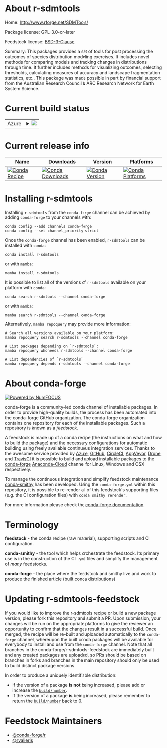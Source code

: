 About r-sdmtools
================

Home: http://www.rforge.net/SDMTools/

Package license: GPL-3.0-or-later

Feedstock license: [BSD-3-Clause](https://github.com/conda-forge/r-sdmtools-feedstock/blob/main/LICENSE.txt)

Summary: This packages provides a set of tools for post processing the outcomes of species distribution modeling exercises. It includes novel methods for comparing models and tracking changes in distributions through time. It further includes methods for visualizing outcomes, selecting thresholds, calculating measures of accuracy and landscape fragmentation statistics, etc.. This package was made possible in part by financial support from the Australian Research Council & ARC Research Network for Earth System Science.

Current build status
====================


<table>
    
  <tr>
    <td>Azure</td>
    <td>
      <details>
        <summary>
          <a href="https://dev.azure.com/conda-forge/feedstock-builds/_build/latest?definitionId=4824&branchName=main">
            <img src="https://dev.azure.com/conda-forge/feedstock-builds/_apis/build/status/r-sdmtools-feedstock?branchName=main">
          </a>
        </summary>
        <table>
          <thead><tr><th>Variant</th><th>Status</th></tr></thead>
          <tbody><tr>
              <td>linux_64_r_base4.1</td>
              <td>
                <a href="https://dev.azure.com/conda-forge/feedstock-builds/_build/latest?definitionId=4824&branchName=main">
                  <img src="https://dev.azure.com/conda-forge/feedstock-builds/_apis/build/status/r-sdmtools-feedstock?branchName=main&jobName=linux&configuration=linux_64_r_base4.1" alt="variant">
                </a>
              </td>
            </tr><tr>
              <td>linux_64_r_base4.2</td>
              <td>
                <a href="https://dev.azure.com/conda-forge/feedstock-builds/_build/latest?definitionId=4824&branchName=main">
                  <img src="https://dev.azure.com/conda-forge/feedstock-builds/_apis/build/status/r-sdmtools-feedstock?branchName=main&jobName=linux&configuration=linux_64_r_base4.2" alt="variant">
                </a>
              </td>
            </tr><tr>
              <td>osx_64_r_base4.1</td>
              <td>
                <a href="https://dev.azure.com/conda-forge/feedstock-builds/_build/latest?definitionId=4824&branchName=main">
                  <img src="https://dev.azure.com/conda-forge/feedstock-builds/_apis/build/status/r-sdmtools-feedstock?branchName=main&jobName=osx&configuration=osx_64_r_base4.1" alt="variant">
                </a>
              </td>
            </tr><tr>
              <td>osx_64_r_base4.2</td>
              <td>
                <a href="https://dev.azure.com/conda-forge/feedstock-builds/_build/latest?definitionId=4824&branchName=main">
                  <img src="https://dev.azure.com/conda-forge/feedstock-builds/_apis/build/status/r-sdmtools-feedstock?branchName=main&jobName=osx&configuration=osx_64_r_base4.2" alt="variant">
                </a>
              </td>
            </tr><tr>
              <td>win_64</td>
              <td>
                <a href="https://dev.azure.com/conda-forge/feedstock-builds/_build/latest?definitionId=4824&branchName=main">
                  <img src="https://dev.azure.com/conda-forge/feedstock-builds/_apis/build/status/r-sdmtools-feedstock?branchName=main&jobName=win&configuration=win_64_" alt="variant">
                </a>
              </td>
            </tr>
          </tbody>
        </table>
      </details>
    </td>
  </tr>
</table>

Current release info
====================

| Name | Downloads | Version | Platforms |
| --- | --- | --- | --- |
| [![Conda Recipe](https://img.shields.io/badge/recipe-r--sdmtools-green.svg)](https://anaconda.org/conda-forge/r-sdmtools) | [![Conda Downloads](https://img.shields.io/conda/dn/conda-forge/r-sdmtools.svg)](https://anaconda.org/conda-forge/r-sdmtools) | [![Conda Version](https://img.shields.io/conda/vn/conda-forge/r-sdmtools.svg)](https://anaconda.org/conda-forge/r-sdmtools) | [![Conda Platforms](https://img.shields.io/conda/pn/conda-forge/r-sdmtools.svg)](https://anaconda.org/conda-forge/r-sdmtools) |

Installing r-sdmtools
=====================

Installing `r-sdmtools` from the `conda-forge` channel can be achieved by adding `conda-forge` to your channels with:

```
conda config --add channels conda-forge
conda config --set channel_priority strict
```

Once the `conda-forge` channel has been enabled, `r-sdmtools` can be installed with `conda`:

```
conda install r-sdmtools
```

or with `mamba`:

```
mamba install r-sdmtools
```

It is possible to list all of the versions of `r-sdmtools` available on your platform with `conda`:

```
conda search r-sdmtools --channel conda-forge
```

or with `mamba`:

```
mamba search r-sdmtools --channel conda-forge
```

Alternatively, `mamba repoquery` may provide more information:

```
# Search all versions available on your platform:
mamba repoquery search r-sdmtools --channel conda-forge

# List packages depending on `r-sdmtools`:
mamba repoquery whoneeds r-sdmtools --channel conda-forge

# List dependencies of `r-sdmtools`:
mamba repoquery depends r-sdmtools --channel conda-forge
```


About conda-forge
=================

[![Powered by
NumFOCUS](https://img.shields.io/badge/powered%20by-NumFOCUS-orange.svg?style=flat&colorA=E1523D&colorB=007D8A)](https://numfocus.org)

conda-forge is a community-led conda channel of installable packages.
In order to provide high-quality builds, the process has been automated into the
conda-forge GitHub organization. The conda-forge organization contains one repository
for each of the installable packages. Such a repository is known as a *feedstock*.

A feedstock is made up of a conda recipe (the instructions on what and how to build
the package) and the necessary configurations for automatic building using freely
available continuous integration services. Thanks to the awesome service provided by
[Azure](https://azure.microsoft.com/en-us/services/devops/), [GitHub](https://github.com/),
[CircleCI](https://circleci.com/), [AppVeyor](https://www.appveyor.com/),
[Drone](https://cloud.drone.io/welcome), and [TravisCI](https://travis-ci.com/)
it is possible to build and upload installable packages to the
[conda-forge](https://anaconda.org/conda-forge) [Anaconda-Cloud](https://anaconda.org/)
channel for Linux, Windows and OSX respectively.

To manage the continuous integration and simplify feedstock maintenance
[conda-smithy](https://github.com/conda-forge/conda-smithy) has been developed.
Using the ``conda-forge.yml`` within this repository, it is possible to re-render all of
this feedstock's supporting files (e.g. the CI configuration files) with ``conda smithy rerender``.

For more information please check the [conda-forge documentation](https://conda-forge.org/docs/).

Terminology
===========

**feedstock** - the conda recipe (raw material), supporting scripts and CI configuration.

**conda-smithy** - the tool which helps orchestrate the feedstock.
                   Its primary use is in the construction of the CI ``.yml`` files
                   and simplify the management of *many* feedstocks.

**conda-forge** - the place where the feedstock and smithy live and work to
                  produce the finished article (built conda distributions)


Updating r-sdmtools-feedstock
=============================

If you would like to improve the r-sdmtools recipe or build a new
package version, please fork this repository and submit a PR. Upon submission,
your changes will be run on the appropriate platforms to give the reviewer an
opportunity to confirm that the changes result in a successful build. Once
merged, the recipe will be re-built and uploaded automatically to the
`conda-forge` channel, whereupon the built conda packages will be available for
everybody to install and use from the `conda-forge` channel.
Note that all branches in the conda-forge/r-sdmtools-feedstock are
immediately built and any created packages are uploaded, so PRs should be based
on branches in forks and branches in the main repository should only be used to
build distinct package versions.

In order to produce a uniquely identifiable distribution:
 * If the version of a package **is not** being increased, please add or increase
   the [``build/number``](https://docs.conda.io/projects/conda-build/en/latest/resources/define-metadata.html#build-number-and-string).
 * If the version of a package **is** being increased, please remember to return
   the [``build/number``](https://docs.conda.io/projects/conda-build/en/latest/resources/define-metadata.html#build-number-and-string)
   back to 0.

Feedstock Maintainers
=====================

* [@conda-forge/r](https://github.com/conda-forge/r/)
* [@rvalieris](https://github.com/rvalieris/)

